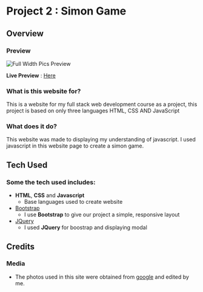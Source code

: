 # Project 2 : Simon Game
 
## Overview
 
### Preview
![Full Width Pics Preview](https://github.com/jaysson29/project-2-simon/blob/master/imgs/simon-preview.jpg?raw=true)

**Live Preview** : [Here](https://jaysson29.github.io/project-2-simon/)
### What is this website for?
 
This is a website for my full stack web development course as a project, this project is based on only three languages HTML, CSS AND JavaScript 
 
### What does it do?
 
This website was made to displaying my understanding of javascript.
I used javascript in this website page to create a simon game.

## Tech Used

### Some the tech used includes:
- **HTML**, **CSS** and **Javascript**
  - Base languages used to create website
- [Bootstrap](http://getbootstrap.com/)
    - I use **Bootstrap** to give our project a simple, responsive layout
- [JQuery](https://jquery.com)
    - I used **JQuery** for boostrap and displaying modal

## Credits

### Media
- The photos used in this site were obtained from [google](https://google.com) and edited by me.
